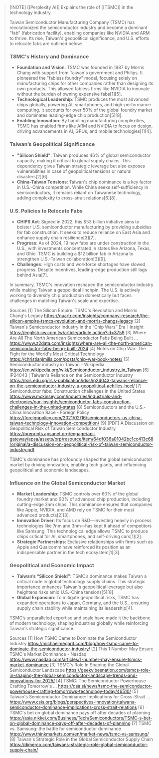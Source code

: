 
>[!NOTE] [[Perplexity AI]] Explains the role of [[TSMC]] in the technology industry.
> 
> Taiwan Semiconductor Manufacturing Company (TSMC) has revolutionized the semiconductor industry and become a dominant "fab" (fabrication facility), enabling companies like NVIDIA and ARM to thrive. Its rise, Taiwan's geopolitical significance, and U.S. efforts to relocate fabs are outlined below:
> 
> ### TSMC's History and Dominance
> - **Foundation and Vision**: TSMC was founded in 1987 by Morris Chang with support from Taiwan's government and Philips. It pioneered the "fabless foundry" model, focusing solely on manufacturing chips for other companies rather than designing its own products. This allowed fabless firms like NVIDIA to innovate without the burden of owning expensive fabs[1][5].
> - **Technological Leadership**: TSMC produces the most advanced chips globally, powering AI, smartphones, and high-performance computing. It accounts for over 50% of the global foundry market and dominates leading-edge chip production[5][8].
> - **Enabling Innovation**: By handling manufacturing complexities, TSMC has enabled firms like ARM and NVIDIA to focus on design, driving advancements in AI, GPUs, and mobile technologies[1][4].
> 
> ### Taiwan’s Geopolitical Significance
> - **"Silicon Shield"**: Taiwan produces 46% of global semiconductor capacity, making it critical to global supply chains. This dependency gives Taiwan strategic leverage but also exposes vulnerabilities in case of geopolitical tensions or natural disasters[2][6].
> - **China-Taiwan Tensions**: Taiwan's chip dominance is a key factor in U.S.-China competition. While China seeks self-sufficiency in semiconductors, it remains reliant on Taiwanese technology, adding complexity to cross-strait relations[6][8].
> 
> ### U.S. Policies to Relocate Fabs
> - **CHIPS Act**: Signed in 2022, this $53 billion initiative aims to bolster U.S. semiconductor manufacturing by providing subsidies for fab construction. It seeks to reduce reliance on East Asia and enhance supply chain resilience[3][7].
> - **Progress**: As of 2024, 19 new fabs are under construction in the U.S., with investments concentrated in states like Arizona, Texas, and Ohio. TSMC is building a $12 billion fab in Arizona to strengthen U.S.-Taiwan collaboration[3][9].
> - **Challenges**: High costs and workforce shortages have slowed progress. Despite incentives, leading-edge production still lags behind Asia[7].
> 
> In summary, TSMC's innovation reshaped the semiconductor industry while making Taiwan a geopolitical linchpin. The U.S. is actively working to diversify chip production domestically but faces challenges in matching Taiwan's scale and expertise.
> 
> Sources
> [1] The Silicon Empire: TSMC's Revolution and Morris Chang's Legacy https://quartr.com/insights/company-research/the-silicon-empire-tsmcs-revolution-and-morris-changs-legacy
> [2] Taiwan's Semiconductor Industry in the “Chip Wars” Era｜Insight https://english.cw.com.tw/article/article.action?id=3759
> [3] Where Are All The North American Semiconductor Fabs Being Built ... https://www.z2data.com/insights/where-are-all-the-north-american-semiconductor-fabs-being-built-2024
> [4] Notes on Chip War: The Fight for the World's Most Critical Technology https://christianjmills.com/posts/chip-war-book-notes/
> [5] Semiconductor industry in Taiwan - Wikipedia https://en.wikipedia.org/wiki/Semiconductor_industry_in_Taiwan
> [6] IP24043 | Taiwan's Reliance on the Semiconductor Industry https://rsis.edu.sg/rsis-publication/idss/ip24043-taiwans-reliance-on-the-semiconductor-industry-a-geopolitical-achilles-heel/
> [7] Semiconductor fabs: Construction challenges in the United States https://www.mckinsey.com/industries/industrials-and-electronics/our-insights/semiconductor-fabs-construction-challenges-in-the-united-states
> [8] Semiconductors and the U.S.-China Innovation Race - Foreign Policy https://foreignpolicy.com/2021/02/16/semiconductors-us-china-taiwan-technology-innovation-competition/
> [9] [PDF] A Discussion on Geopolitical Risk of Taiwan Semiconductor Industry https://preprints.apsanet.org/engage/api-gateway/apsa/assets/orp/resource/item/64df036a01042bc1cc413c68/original/a-discussion-on-geopolitical-risk-of-taiwan-semiconductor-industry.pdf
> 
> TSMC's dominance has profoundly shaped the global semiconductor market by driving innovation, enabling tech giants, and influencing geopolitical and economic landscapes.
> 
> ### Influence on the Global Semiconductor Market
> - **Market Leadership**: TSMC controls over 60% of the global foundry market and 90% of advanced chip production, including cutting-edge 3nm chips. This dominance ensures that companies like Apple, NVIDIA, and AMD rely on TSMC for their most advanced products[2][3].
> - **Innovation Driver**: Its focus on R&D—investing heavily in process technologies like 7nm and 3nm—has kept it ahead of competitors like Samsung. This technological edge allows TSMC to produce chips critical for AI, smartphones, and self-driving cars[1][2].
> - **Strategic Partnerships**: Exclusive relationships with firms such as Apple and Qualcomm have reinforced its position as an indispensable partner in the tech ecosystem[1][3].
> 
> ### Geopolitical and Economic Impact
> - **Taiwan’s “Silicon Shield”**: TSMC’s dominance makes Taiwan a critical node in global technology supply chains. This strategic importance enhances Taiwan's geopolitical leverage but also heightens risks amid U.S.-China tensions[5][8].
> - **Global Expansion**: To mitigate geopolitical risks, TSMC has expanded operations to Japan, Germany, and the U.S., ensuring supply chain stability while maintaining its leadership[4].
> 
> TSMC’s unparalleled expertise and scale have made it the backbone of modern technology, shaping industries globally while reinforcing Taiwan's strategic significance.
> 
> Sources
> [1] How TSMC Came to Dominate the Semiconductor Industry https://michaelmegarit.com/blog/how-tsmc-came-to-dominate-the-semiconductor-industry/
> [2] This 1 Number May Ensure TSMC's Market Dominance - Nasdaq https://www.nasdaq.com/articles/1-number-may-ensure-tsmcs-market-dominance
> [3] TSMC's Role In Shaping the Global Semiconductor Landscape https://geekvibesnation.com/tsmcs-role-in-shaping-the-global-semiconductor-landscape-trends-and-innovations-for-2025/
> [4] TSMC: The Semiconductor Powerhouse Crafting Tomorrow's ... https://dsa.si/news/tsmc-the-semiconductor-powerhouse-crafting-tomorrows-technology-today/46510/
> [5] Taiwan's Semiconductor Dominance: Implications for Cross-Strait ... https://www.csis.org/blogs/perspectives-innovation/taiwans-semiconductor-dominance-implications-cross-strait-relations
> [6] TSMC's bet on global dominance pays off after decades of planning https://asia.nikkei.com/Business/Tech/Semiconductors/TSMC-s-bet-on-global-dominance-pays-off-after-decades-of-planning
> [7] TSMC vs. Samsung: the battle for semiconductor dominance https://www.thinkmarkets.com/en/market-news/tsmc-vs-samsung/
> [8] Taiwan's Strategic Role in the Global Semiconductor Supply Chain https://dimerco.com/taiwans-strategic-role-global-semiconductor-supply-chain/
